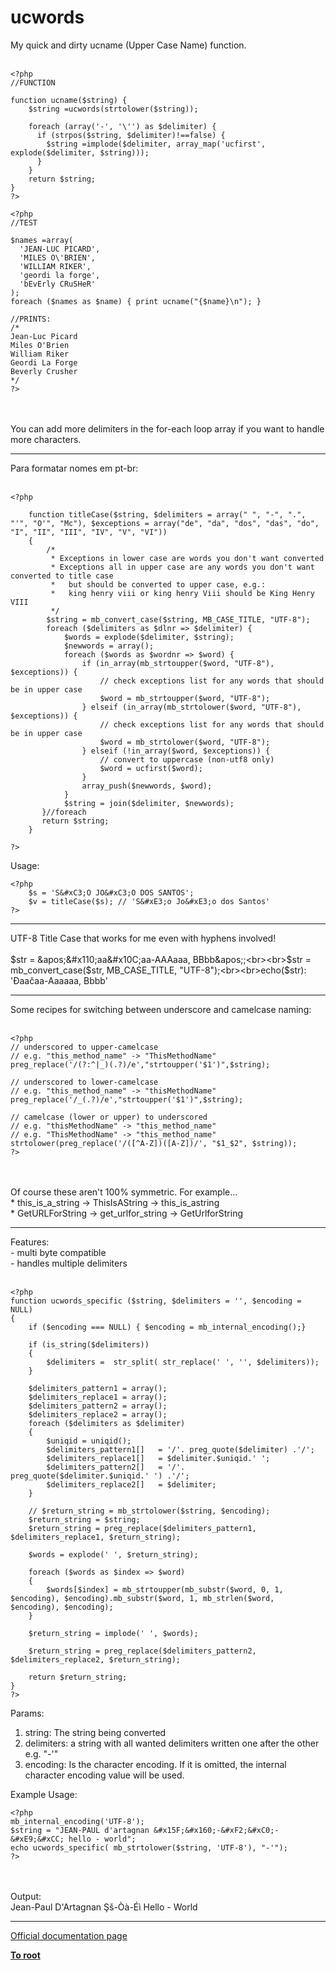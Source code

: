 # ucwords



My quick and dirty ucname (Upper Case Name) function.<br><br>

```
<?php
//FUNCTION

function ucname($string) {
    $string =ucwords(strtolower($string));

    foreach (array('-', '\'') as $delimiter) {
      if (strpos($string, $delimiter)!==false) {
        $string =implode($delimiter, array_map('ucfirst', explode($delimiter, $string)));
      }
    }
    return $string;
}
?>
```



```
<?php
//TEST

$names =array(
  'JEAN-LUC PICARD',
  'MILES O\'BRIEN',
  'WILLIAM RIKER',
  'geordi la forge',
  'bEvErly CRuSHeR'
);
foreach ($names as $name) { print ucname("{$name}\n"); }

//PRINTS:
/*
Jean-Luc Picard
Miles O'Brien
William Riker
Geordi La Forge
Beverly Crusher
*/
?>
```
<br><br>You can add more delimiters in the for-each loop array if you want to handle more characters.  

---

Para formatar nomes em pt-br:<br><br>

```
<?php

    function titleCase($string, $delimiters = array(" ", "-", ".", "'", "O'", "Mc"), $exceptions = array("de", "da", "dos", "das", "do", "I", "II", "III", "IV", "V", "VI"))
    {
        /*
         * Exceptions in lower case are words you don't want converted
         * Exceptions all in upper case are any words you don't want converted to title case
         *   but should be converted to upper case, e.g.:
         *   king henry viii or king henry Viii should be King Henry VIII
         */
        $string = mb_convert_case($string, MB_CASE_TITLE, "UTF-8");
        foreach ($delimiters as $dlnr => $delimiter) {
            $words = explode($delimiter, $string);
            $newwords = array();
            foreach ($words as $wordnr => $word) {
                if (in_array(mb_strtoupper($word, "UTF-8"), $exceptions)) {
                    // check exceptions list for any words that should be in upper case
                    $word = mb_strtoupper($word, "UTF-8");
                } elseif (in_array(mb_strtolower($word, "UTF-8"), $exceptions)) {
                    // check exceptions list for any words that should be in upper case
                    $word = mb_strtolower($word, "UTF-8");
                } elseif (!in_array($word, $exceptions)) {
                    // convert to uppercase (non-utf8 only)
                    $word = ucfirst($word);
                }
                array_push($newwords, $word);
            }
            $string = join($delimiter, $newwords);
       }//foreach
       return $string;
    }

?>
```


Usage:



```
<?php
    $s = 'S&#xC3;O JO&#xC3;O DOS SANTOS';
    $v = titleCase($s); // 'S&#xE3;o Jo&#xE3;o dos Santos' 
?>
```
  

---

UTF-8 Title Case that works for me even with hyphens involved!<br><br>$str = &apos;&#x110;aa&#x10C;aa-AAAaaa, BBbb&apos;;<br><br>$str = mb_convert_case($str, MB_CASE_TITLE, "UTF-8");<br><br>echo($str): &apos;&#x110;aa&#x10D;aa-Aaaaaa, Bbbb&apos;  

---

Some recipes for switching between underscore and camelcase naming:<br><br>

```
<?php
// underscored to upper-camelcase
// e.g. "this_method_name" -> "ThisMethodName"
preg_replace('/(?:^|_)(.?)/e',"strtoupper('$1')",$string);

// underscored to lower-camelcase
// e.g. "this_method_name" -> "thisMethodName"
preg_replace('/_(.?)/e',"strtoupper('$1')",$string);

// camelcase (lower or upper) to underscored
// e.g. "thisMethodName" -> "this_method_name"
// e.g. "ThisMethodName" -> "this_method_name"
strtolower(preg_replace('/([^A-Z])([A-Z])/', "$1_$2", $string));
?>
```
<br><br>Of course these aren&apos;t 100% symmetric.  For example...<br>  * this_is_a_string -&gt; ThisIsAString -&gt; this_is_astring<br>  * GetURLForString -&gt; get_urlfor_string -&gt; GetUrlforString  

---

Features:<br>- multi byte compatible<br>- handles multiple delimiters<br><br>

```
<?php
function ucwords_specific ($string, $delimiters = '', $encoding = NULL)
{
    if ($encoding === NULL) { $encoding = mb_internal_encoding();}

    if (is_string($delimiters))
    {
        $delimiters =  str_split( str_replace(' ', '', $delimiters));
    }

    $delimiters_pattern1 = array();
    $delimiters_replace1 = array();
    $delimiters_pattern2 = array();
    $delimiters_replace2 = array();
    foreach ($delimiters as $delimiter)
    {
        $uniqid = uniqid();
        $delimiters_pattern1[]   = '/'. preg_quote($delimiter) .'/';
        $delimiters_replace1[]   = $delimiter.$uniqid.' ';
        $delimiters_pattern2[]   = '/'. preg_quote($delimiter.$uniqid.' ') .'/';
        $delimiters_replace2[]   = $delimiter;
    }

    // $return_string = mb_strtolower($string, $encoding);
    $return_string = $string;
    $return_string = preg_replace($delimiters_pattern1, $delimiters_replace1, $return_string);

    $words = explode(' ', $return_string);

    foreach ($words as $index => $word)
    {
        $words[$index] = mb_strtoupper(mb_substr($word, 0, 1, $encoding), $encoding).mb_substr($word, 1, mb_strlen($word, $encoding), $encoding);
    }

    $return_string = implode(' ', $words);

    $return_string = preg_replace($delimiters_pattern2, $delimiters_replace2, $return_string);

    return $return_string;
}
?>
```


Params:
1. string: The string being converted
2. delimiters: a string with all wanted delimiters written one after the other e.g. "-'"
3. encoding: Is the character encoding. If it is omitted, the internal character encoding value will be used.

Example Usage:


```
<?php
mb_internal_encoding('UTF-8');
$string = "JEAN-PAUL d'artagnan &#x15F;&#x160;-&#xF2;&#xC0;-&#xE9;&#xCC; hello - world";
echo ucwords_specific( mb_strtolower($string, 'UTF-8'), "-'");
?>
```
<br><br>Output:<br>Jean-Paul D&apos;Artagnan &#x15E;&#x161;-&#xD2;&#xE0;-&#xC9;&#xEC; Hello - World  

---

[Official documentation page](https://www.php.net/manual/en/function.ucwords.php)

**[To root](/README.md)**
